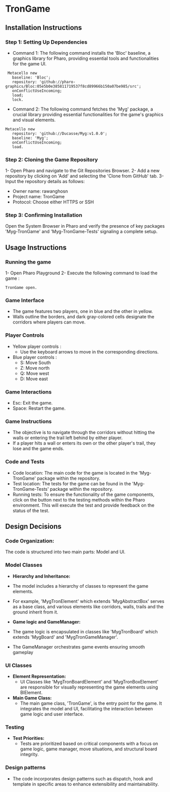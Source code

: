 # TronGame
## Installation Instructions 
### Step 1: Setting Up Dependencies
- Command 1:
  The following command installs the 'Bloc' baseline, a graphics library for Pharo, providing essential tools and functionalities for the game UI.
 ```smalltalk
  Metacello new
    baseline: 'Bloc';
    repository: 'github://pharo-graphics/Bloc:05e5b0e385811719537f8cd89966b150a07be985/src';
    onConflictUseIncoming;
    load;
    lock.
 ```

- Command 2:
The following command fetches the 'Myg' package, a crucial library providing essential functionalities for the game's graphics and visual elements.
 ```smalltalk
Metacello new
    repository: 'github://Ducasse/Myg:v1.0.0';
    baseline: 'Myg';
    onConflictUseIncoming;
    load.
 ```

### Step 2: Cloning the Game Repository
1- Open Pharo and navigate to the Git Repositories Browser.
2- Add a new repository by clicking on 'Add' and selecting the 'Clone from GitHub' tab.
3- Input the repository details as follows: 
- Owner name: rawanghosn
- Project name: TronGame
- Protocol: Choose either HTTPS or SSH

### Step 3: Confirming Installation
Open the System Browser in Pharo and verify the presence of key packages 'Myg-TronGame' and 'Myg-TronGame-Tests' signaling a complete setup.

## Usage Instructions
### Running the game
1- Open Pharo Playground
2- Execute the following command to load the game : 
 ```smalltalk
TronGame open.
 ```
### Game Interface
- The game features two players, one in blue and the other in yellow.
- Walls outline the borders, and dark gray-colored cells designate the corridors where players can move.

### Player Controls 
- Yellow player controls :
  - Use the keyboard arrows to move in the corresponding directions.
- Blue player controls :
  - S: Move South
  - Z: Move north
  - Q: Move west
  - D: Move east

### Game Interactions
- Esc: Exit the game.
- Space: Restart the game.

### Game Instructions 
- The objective is to navigate through the corridors without hitting the walls or entering the trail left behind by either player.
- If a player hits a wall or enters its own or the other player's trail, they lose and the game ends.

### Code and Tests
- Code location:
  The main code for the game is located in the 'Myg-TronGame' package within the repository.
- Test location:
  The tests for the game can be found in the 'Myg-TronGame-Tests' package within the repository.
- Running tests:
  To ensure the functionality of the game components, click on the button next to the testing methods within the Pharo environment. This will execute the test and provide feedback on the status of the test.
  
## Design Decisions 
### Code Organization: 
The code is structured into two main parts: Model and UI.
### Model Classes
- **Hierarchy and Inheritance:**
 - The model includes a hierarchy of classes to represent the game elements.
 - For example, 'MygTronElement' which extends 'MygAbstractBox' serves as a base class, and various elements like corridors, walls, trails and the ground inherit from it.

- **Game logic and GameManager:**
 - The game logic is encapsulated in classes like 'MygTronBoard' which extends 'MygBoard' and 'MygTronGameManager'.
 - The GameManager orchestrates game events ensuring smooth gameplay
### UI Classes
- **Element Representation:**
  - UI Classes like 'MygTronBoardElement' and 'MygTronBoxElement' are responsible for visually representing the game elements using BlElement.
- **Main Game Class:**
  - The main game class, 'TronGame', is the entry point for the game. It integrates the model and UI, facilitating the interaction between game logic and user interface.

### Testing 
- **Test Priorities:**
  - Tests are prioritized based on critical components with a focus on game logic, game manager, move situations, and structural board integrity.

### Design patterns
- The code incorporates design patterns such as dispatch, hook and template in specific areas to enhance  extensibility and maintainability.
















